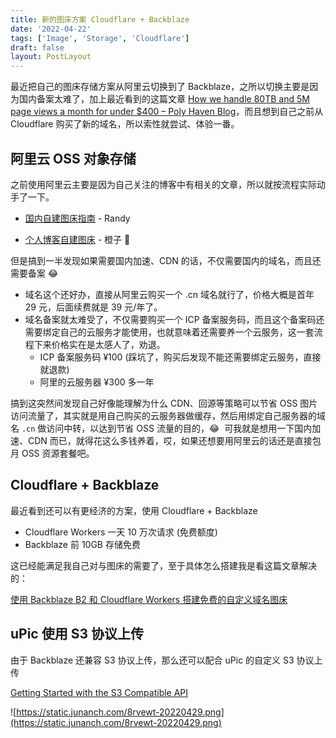 ```yaml
---
title: 新的图床方案 Cloudflare + Backblaze
date: '2022-04-22'
tags: ['Image', 'Storage', 'Cloudflare']
draft: false
layout: PostLayout
---
```


最近把自己的图床存储方案从阿里云切换到了 Backblaze，之所以切换主要是因为国内备案太难了，加上最近看到的这篇文章 [How we handle 80TB and 5M page views a month for under $400 – Poly Haven Blog](https://blog.polyhaven.com/how-we-handle-80tb-and-5m-page-views-a-month-for-under-400/)，而且想到自己之前从 Cloudflare 购买了新的域名，所以索性就尝试、体验一番。

## 阿里云 OSS 对象存储

之前使用阿里云主要是因为自己关注的博客中有相关的文章，所以就按流程实际动手了一下。

- [国内自建图床指南](https://lutaonan.com/blog/aliyun-cdn-tutorial/) - Randy

- [个人博客自建图床](https://blog.sailfishc.com/posts/2021/12/%E4%B8%AA%E4%BA%BA%E5%8D%9A%E5%AE%A2%E8%87%AA%E5%BB%BA%E5%9B%BE%E5%BA%8A/) - 橙子 🍊

但是搞到一半发现如果需要国内加速、CDN 的话，不仅需要国内的域名，而且还需要备案 😂

- 域名这个还好办，直接从阿里云购买一个 .cn 域名就行了，价格大概是首年 29 元，后面续费就是 39 元/年了。
- 域名备案就太难受了，不仅需要购买一个 ICP 备案服务码，而且这个备案码还需要绑定自己的云服务才能使用，也就意味着还需要养一个云服务，这一套流程下来价格实在是太感人了，劝退。
  - ICP 备案服务码 ¥100 (踩坑了，购买后发现不能还需要绑定云服务，直接就退款)
  - 阿里的云服务器 ¥300 多一年

搞到这突然间发现自己好像能理解为什么 CDN、回源等策略可以节省 OSS 图片访问流量了，其实就是用自己购买的云服务器做缓存，然后用绑定自己服务器的域名 `.cn` 做访问中转，以达到节省 OSS 流量的目的，😂  可我就是想用一下国内加速、CDN 而已，就得花这么多钱养着，哎，如果还想要用阿里云的话还是直接包月 OSS 资源套餐吧。

## Cloudflare + Backblaze

最近看到还可以有更经济的方案，使用 Cloudflare + Backblaze

- Cloudflare Workers 一天 10 万次请求 (免费额度)
- Backblaze 前 10GB 存储免费

这已经能满足我自己对与图床的需要了，至于具体怎么搭建我是看这篇文章解决的：

[使用 Backblaze B2 和 Cloudflare Workers 搭建免费的自定义域名图床](https://blog.meow.page/archives/free-personal-image-hosting-with-backblaze-b2-and-cloudflare-workers/)

## uPic 使用 S3 协议上传

由于 Backblaze 还兼容 S3 协议上传，那么还可以配合 uPic 的自定义 S3 协议上传

[Getting Started with the S3 Compatible API](https://help.backblaze.com/hc/en-us/articles/360047425453?_ga=2.209446997.638194624.1650768093-549181743.1648794068)

![https://static.junanch.com/8rvewt-20220429.png](https://static.junanch.com/8rvewt-20220429.png)

